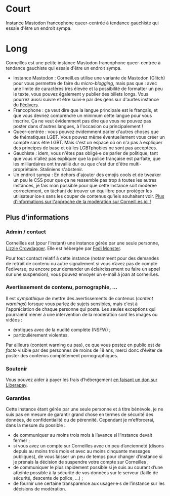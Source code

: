 # Court

Instance Mastodon francophone queer-centrée à tendance gauchiste qui essaie d'être un endroit sympa.

# Long

Corneilles est une petite instance Mastodon francophone queer-centrée à tendance gauchiste qui essaie d'être un endroit sympa.

* Instance Mastodon : Corneill.es utilise une variante de Mastodon (Glitch) pour vous permettre de faire du *micro-blogging*, mais pas que : avec une limite de caractères très élevée et la possibilité de formatter un peu le texte, vous pouvez également y publier des billets longs. Vous pourrez aussi suivre et être suivi·e par des gens sur d'aurtes instance du [Fédivers](https://fr.wikipedia.org/wiki/Fediverse).
* Francophone : ça veut dire que la langue principale est le français, et que vous devriez comprendre un minimum cette langue pour vous inscrire. Ça ne veut évidemment pas dire que vous ne pouvez pas poster dans d'autres langues, à l'occasion ou principalement ! 
* Queer-centrée : vous pouvez évidemment parler d'autres choses que de thématiques LGBT. Vous pouvez même éventuellement vous créer un compte sans être LGBT. Mais c'est un espace où on n'a pas à expliquer des principes de base et où les LGBTphobies ne sont pas acceptées.
* Gauchiste : idem, vous n'êtes pas obligé·e de parler de politique, tant que vous n'allez pas expliquer que la police française est parfaite, que les milliardaires ont travaillé dur ou que c'est dur d'être multi-propriétaire. Staliniens s'abstenir.
* Un endroit sympa :  En dehors d'ajouter des emojis cools et de tweaker un peu le CSS pour que ça ne ressemble pas trop à toutes les autres instances,  je fais mon possible pour que cette instance soit modérée correctement, en tàchant de trouver un équilibre pour protéger les utilisateur·ice·s sans les couper de contenus qu'iels souhaitent voir. [Plus d'informations sur l'approche de la modération sur Corneill.es ici !](https://corneill.es/@joan/113583754804145745) 

## Plus d’informations

### Admin / contact

Corneilles est (pour l’instant) une instance gérée par une seule personne, [Lizzie Crowdagger](https://corneill.es/@crowdagger). Elle est hébergée par [Fedi Monster](https://fedi.monster). 

Pour tout contact relatif à cette instance (notamment pour des demandes de retrait de contenu ou autre signalement si vous n’avez pas de compte Fediverse, ou encore pour demander un éclaircissement ou faire un appel sur une suspension), vous pouvez envoyer un e-mail à joan at corneill.es.

### Avertissement de contenu, pornographie, ...

Il est *sympathique* de mettre des avertissements de contenus (*content warnings*) lorsque vous parlez de sujets sensibles, mais c'est à l'appréciation de chaque personne qui poste. Les seules exceptions qui pourraient mener à une intervention de la modération sont les images ou vidéos : 

* érotiques avec de la nudité complète (NSFW) ;
* particulièrement violentes.

Par ailleurs (content warning ou pas), ce que vous postez en public est *de facto* visible par des personnes de moins de 18 ans, merci donc d'éviter de poster des contenus complètement pornographiques.

### Soutenir

Vous pouvez aider à payer les frais d’hébergement [en faisant un don sur Liberapay](https://liberapay.com/crowdagger).

### Garanties

Cette instance étant gérée par une seule personne et à titre bénévole, je ne suis pas en mesure de garantir grand chose en termes de sécurité des données, de confidentialité ou de pérennité. Cependant je m’efforcerai, dans la mesure du possible :

* de communiquer au moins trois mois à l’avance si l’instance devait fermer ;
* si vous avez un compte sur Corneilles avec un peu d’ancienneté (disons depuis au moins trois mois et avec au moins cinquante messages publiques), de vous laisser un peu de temps pour changer d’instance si je prenais la décision de suspendre votre compte sur Corneilles ;
* de communiquer le plus rapidement possible si je suis au courant d’une atteinte possible à la sécurité de vos données sur le serveur (faille de sécurité, descente de police, …) ;
* de fournir une certaine transparence aux usager·e·s de l’instance sur les décisions de modération.
